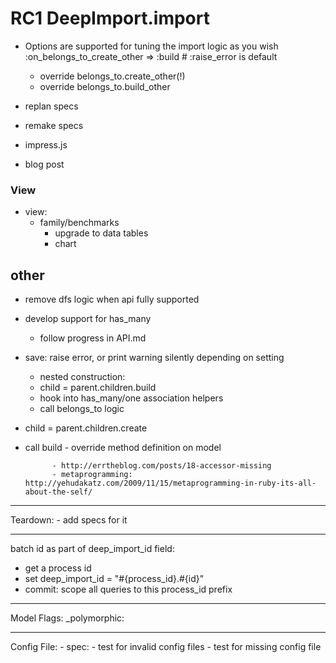 RC1 DeepImport.import
=====================
* Options are supported for tuning the import logic as you wish
	:on_belongs_to_create_other => :build # :raise_error is default
	* override belongs_to.create_other(!)
	* override belongs_to.build_other

* replan specs
* remake specs
* impress.js
* blog post

### View
* view: 
	* family/benchmarks
		* upgrade to data tables
		* chart

other
---
- remove dfs logic when api fully supported
- develop support for has_many
	- follow progress in API.md
- save: raise error, or print warning silently depending on setting
	- nested construction:
	- child = parent.children.build
	- hook into has_many/one association helpers
	- call belongs_to logic

- child = parent.children.create 
- call build
					- override method definition on model

			- http://errtheblog.com/posts/18-accessor-missing
			- metaprogramming: http://yehudakatz.com/2009/11/15/metaprogramming-in-ruby-its-all-about-the-self/

---
Teardown:
	- add specs for it

---
batch id as part of deep_import_id field:
- get a process id
- set deep_import_id = "#{process_id}.#{id}"
- commit: scope all queries to this process_id prefix

---
Model Flags:
_polymorphic:

---
Config File:
	- spec: 
		- test for invalid config files
		- test for missing config file
